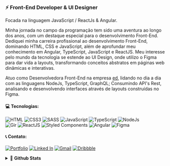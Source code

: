 ### ⚡ Front-End Developer & UI Designer
Focada na linguagem JavaScript / ReactJs & Angular.

Minha jornada no campo da programação tem sido uma aventura ao longo dos anos, com um destaque especial para o desenvolvimento Front-End. Dediquei minha carreira profissional ao desenvolvimento Front-End, dominando HTML, CSS e JavaScript, além de aprofundar meu conhecimento em Angular, TypeScript, JavaScript e ReactJS. Meu interesse pelo mundo da tecnologia se estende ao UI Design, onde utilizo o Figma para dar vida a layouts, transformando conceitos abstratos em páginas web dinâmicas e interativas.

Atuo como Desenvolvedora Front-End na empresa [ed](https://www.linkedin.com/company/somosed), lidando no dia a dia com as linguagens NodeJs, TypeScript, GraphQL; Consumindo API's Rest, analisando e desenvolvendo interfaces através de layouts construídas no Figma. 

<div align="left">

#### 💻 Tecnologias:
<img src="https://img.shields.io/badge/HTML5-%231e202c.svg?style=for-the-badge&logo=html5&logoColor=white" alt="HTML" title="HTML"> 
<img src="https://img.shields.io/badge/CSS3-%231e202c.svg?style=for-the-badge&logo=css3&logoColor=white" alt="CSS3" title="CSS3"> 
<img src="https://img.shields.io/badge/SASS-%231e202c.svg?style=for-the-badge&logo=sass&logoColor=white" alt="SASS" title="SASS"> 
<img src="https://img.shields.io/badge/JavaScript-%231e202c.svg?style=for-the-badge&logo=javascript&logoColor=white" alt="JavaScript" title="JavaScript"> 
<img src="https://img.shields.io/badge/TypeScript-%231e202c.svg?style=for-the-badge&logo=TypeScript&logoColor=white" alt="TypeScript" title="TypeScript"> 
<img src="https://img.shields.io/badge/NodeJs-%231e202c.svg?style=for-the-badge&logo=node.js&logoColor=white" alt="NodeJs" title="NodeJs"> 
<br>
<img src="https://img.shields.io/badge/Git-%231e202c.svg?style=for-the-badge&logo=git&logoColor=white" alt="Gir" title="Git">
<img src="https://img.shields.io/badge/React-%231e202c.svg?style=for-the-badge&logo=react&logoColor=white" alt="ReactJS" title="ReactJS"> 
<img src="https://img.shields.io/badge/Styled Components-%231e202c.svg?style=for-the-badge&logo=styled-components&logoColor=white" alt="Styled Components" title="Styled Components"> 
<img src="https://img.shields.io/badge/Angular-%231e202c.svg?style=for-the-badge&logo=angular&logoColor=white" alt="Angular" title="Angular">
<img src="https://img.shields.io/badge/Figma-%231e202c.svg?style=for-the-badge&logo=figma&logoColor=white" alt="Figma" title="Figma">

#### 📞 Contato:
<a href="https://lucianesantcs.github.io/"><img src="https://img.shields.io/badge/portfolio-%231e202c.svg?&style=for-the-badge&logo=github&logoColor=white" alt="Portfolio" title="Portfolio"></a> <a href="https://www.linkedin.com/in/lucianesantcs/"><img src="https://img.shields.io/badge/linkedin-%231e202c.svg?&style=for-the-badge&logo=linkedin&logoColor=white" alt="Linked In" title="Linked In"></a> <a href="mailto:lucianesantcs@gmail.com"><img src="https://img.shields.io/badge/gmail-%231e202c.svg?&style=for-the-badge&logo=gmail&logoColor=white" alt="Gmail" title="Gmail"></a> <a href="https://dribbble.com/lucianesantos"><img src="https://img.shields.io/badge/dribbble-%231e202c.svg?&style=for-the-badge&logo=dribbble&logoColor=white" alt="Dribbble" title="Dribbble"></a>

</div>

<details>
<summary>
  🐙 <strong>Github Stats</strong>
</summary>
<br >

<div align="left">
  
  <img align="center" src="https://github-readme-stats.vercel.app/api?username=lucianesantcs&show_icons=true&theme=nord&bg_color=0D1017&hide_border=true" alt="Github Stats" height=175/>

  <img align="center" src="https://github-readme-stats.vercel.app/api/top-langs/?username=lucianesantcs&layout=compact&theme=nord&bg_color=0D1017&hide_border=true" alt="Github Stats" height=175 />

</div>


